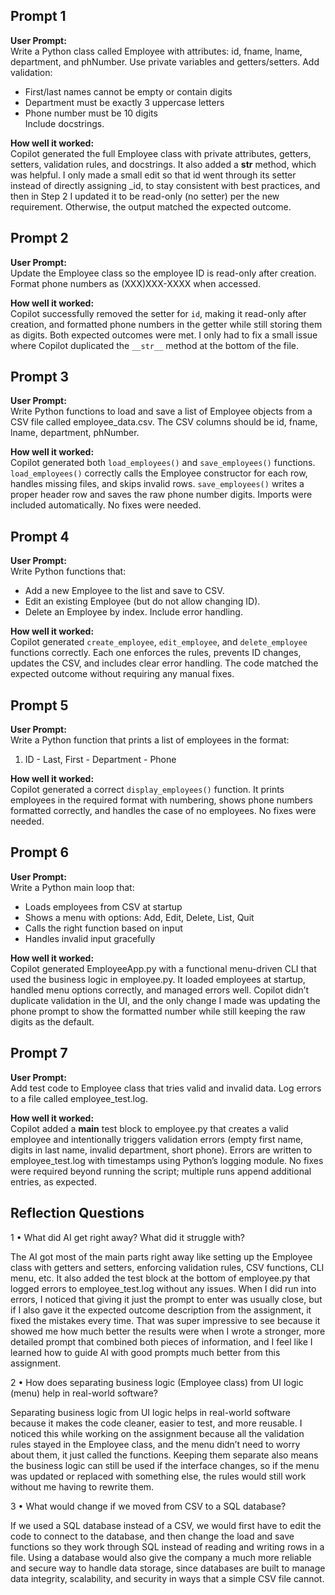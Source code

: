 ## Prompt 1
**User Prompt:**  
Write a Python class called Employee with attributes: id, fname, lname, department, and phNumber. Use private variables and getters/setters. Add validation: 
- First/last names cannot be empty or contain digits  
- Department must be exactly 3 uppercase letters  
- Phone number must be 10 digits  
Include docstrings.

**How well it worked:**  
Copilot generated the full Employee class with private attributes, getters, setters, validation rules, and docstrings. It also added a __str__ method, which was helpful. I only made a small edit so that id went through its setter instead of directly assigning _id, to stay consistent with best practices, and then in Step 2 I updated it to be read-only (no setter) per the new requirement. Otherwise, the output matched the expected outcome.



## Prompt 2
**User Prompt:**  
Update the Employee class so the employee ID is read-only after creation. Format phone numbers as (XXX)XXX-XXXX when accessed.

**How well it worked:**  
Copilot successfully removed the setter for `id`, making it read-only after creation, and formatted phone numbers in the getter while still storing them as digits. Both expected outcomes were met. I only had to fix a small issue where Copilot duplicated the `__str__` method at the bottom of the file. 



## Prompt 3
**User Prompt:**  
Write Python functions to load and save a list of Employee objects from a CSV file called employee_data.csv. The CSV columns should be id, fname, lname, department, phNumber.

**How well it worked:**  
Copilot generated both `load_employees()` and `save_employees()` functions. `load_employees()` correctly calls the Employee constructor for each row, handles missing files, and skips invalid rows. `save_employees()` writes a proper header row and saves the raw phone number digits. Imports were included automatically. No fixes were needed.



## Prompt 4
**User Prompt:**  
Write Python functions that:
- Add a new Employee to the list and save to CSV.
- Edit an existing Employee (but do not allow changing ID).
- Delete an Employee by index.
Include error handling.

**How well it worked:**  
Copilot generated `create_employee`, `edit_employee`, and `delete_employee` functions correctly. Each one enforces the rules, prevents ID changes, updates the CSV, and includes clear error handling. The code matched the expected outcome without requiring any manual fixes.




## Prompt 5
**User Prompt:**  
Write a Python function that prints a list of employees in the format:
1. ID - Last, First - Department - Phone

**How well it worked:**  
Copilot generated a correct `display_employees()` function. It prints employees in the required format with numbering, shows phone numbers formatted correctly, and handles the case of no employees. No fixes were needed.



## Prompt 6
**User Prompt:**  
Write a Python main loop that:
- Loads employees from CSV at startup
- Shows a menu with options: Add, Edit, Delete, List, Quit
- Calls the right function based on input
- Handles invalid input gracefully

**How well it worked:**  
Copilot generated EmployeeApp.py with a functional menu-driven CLI that used the business logic in employee.py. It loaded employees at startup, handled menu options correctly, and managed errors well. Copilot didn’t duplicate validation in the UI, and the only change I made was updating the phone prompt to show the formatted number while still keeping the raw digits as the default.  




## Prompt 7
**User Prompt:**  
Add test code to Employee class that tries valid and invalid data. Log errors to a file called employee_test.log.

**How well it worked:**  
Copilot added a __main__ test block to employee.py that creates a valid employee and intentionally triggers validation errors (empty first name, digits in last name, invalid department, short phone). Errors are written to employee_test.log with timestamps using Python’s logging module. No fixes were required beyond running the script; multiple runs append additional entries, as expected.





## Reflection Questions

1 •	What did AI get right away? What did it struggle with?

The AI got most of the main parts right away like setting up the Employee class with getters and setters, enforcing validation rules, CSV functions, CLI menu, etc.  It also added the test block at the bottom of employee.py that logged errors to employee_test.log without any issues. When I did run into errors, I noticed that giving it just the prompt to enter was usually close, but if I also gave it the expected outcome description from the assignment, it fixed the mistakes every time. That was super impressive to see because it showed me how much better the results were when I wrote a stronger, more detailed prompt that combined both pieces of information, and I feel like I learned how to guide AI with good prompts much better from this assignment.




2 •	How does separating business logic (Employee class) from UI logic (menu) help in real-world software?

Separating business logic from UI logic helps in real-world software because it makes the code cleaner, easier to test, and more reusable. I noticed this while working on the assignment because all the validation rules stayed in the Employee class, and the menu didn’t need to worry about them, it just called the functions. Keeping them separate also means the business logic can still be used if the interface changes, so if the menu was updated or replaced with something else, the rules would still work without me having to rewrite them.




3 •	What would change if we moved from CSV to a SQL database?

If we used a SQL database instead of a CSV, we would first have to edit the code to connect to the database, and then change the load and save functions so they work through SQL instead of reading and writing rows in a file. Using a database would also give the company a much more reliable and secure way to handle data storage, since databases are built to manage data integrity, scalability, and security in ways that a simple CSV file cannot.